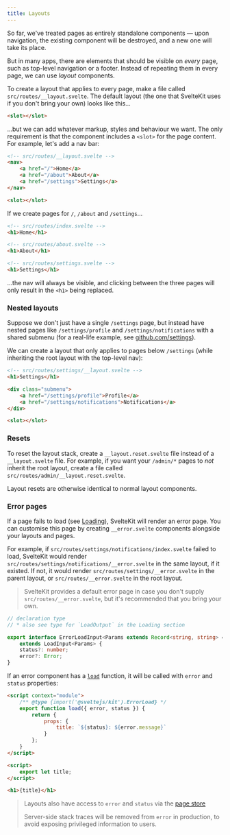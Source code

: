 ```yaml
---
title: Layouts
---
```


So far, we've treated pages as entirely standalone components — upon navigation, the existing component will be destroyed, and a new one will take its place.

But in many apps, there are elements that should be visible on _every_ page, such as top-level navigation or a footer. Instead of repeating them in every page, we can use _layout_ components.

To create a layout that applies to every page, make a file called `src/routes/__layout.svelte`. The default layout (the one that SvelteKit uses if you don't bring your own) looks like this...

```html
<slot></slot>
```

...but we can add whatever markup, styles and behaviour we want. The only requirement is that the component includes a `<slot>` for the page content. For example, let's add a nav bar:

```html
<!-- src/routes/__layout.svelte -->
<nav>
	<a href="/">Home</a>
	<a href="/about">About</a>
	<a href="/settings">Settings</a>
</nav>

<slot></slot>
```

If we create pages for `/`, `/about` and `/settings`...

```html
<!-- src/routes/index.svelte -->
<h1>Home</h1>
```

```html
<!-- src/routes/about.svelte -->
<h1>About</h1>
```

```html
<!-- src/routes/settings.svelte -->
<h1>Settings</h1>
```

...the nav will always be visible, and clicking between the three pages will only result in the `<h1>` being replaced.

### Nested layouts

Suppose we don't just have a single `/settings` page, but instead have nested pages like `/settings/profile` and `/settings/notifications` with a shared submenu (for a real-life example, see [github.com/settings](https://github.com/settings)).

We can create a layout that only applies to pages below `/settings` (while inheriting the root layout with the top-level nav):

```html
<!-- src/routes/settings/__layout.svelte -->
<h1>Settings</h1>

<div class="submenu">
	<a href="/settings/profile">Profile</a>
	<a href="/settings/notifications">Notifications</a>
</div>

<slot></slot>
```

### Resets

To reset the layout stack, create a `__layout.reset.svelte` file instead of a `__layout.svelte` file. For example, if you want your `/admin/*` pages to _not_ inherit the root layout, create a file called `src/routes/admin/__layout.reset.svelte`.

Layout resets are otherwise identical to normal layout components.

### Error pages

If a page fails to load (see [Loading](/docs/loading)), SvelteKit will render an error page. You can customise this page by creating `__error.svelte` components alongside your layouts and pages.

For example, if `src/routes/settings/notifications/index.svelte` failed to load, SvelteKit would render `src/routes/settings/notifications/__error.svelte` in the same layout, if it existed. If not, it would render `src/routes/settings/__error.svelte` in the parent layout, or `src/routes/__error.svelte` in the root layout.

> SvelteKit provides a default error page in case you don't supply `src/routes/__error.svelte`, but it's recommended that you bring your own.

```ts
// declaration type
// * also see type for `LoadOutput` in the Loading section

export interface ErrorLoadInput<Params extends Record<string, string> = Record<string, string>>
	extends LoadInput<Params> {
	status?: number;
	error?: Error;
}
```

If an error component has a [`load`](/docs/loading) function, it will be called with `error` and `status` properties:

```html
<script context="module">
	/** @type {import('@sveltejs/kit').ErrorLoad} */
	export function load({ error, status }) {
		return {
			props: {
				title: `${status}: ${error.message}`
			}
		};
	}
</script>

<script>
	export let title;
</script>

<h1>{title}</h1>
```

> Layouts also have access to `error` and `status` via the [page store](/docs/modules#$app-stores)
>
> Server-side stack traces will be removed from `error` in production, to avoid exposing privileged information to users.
